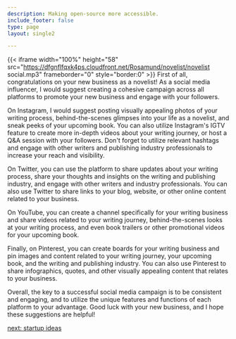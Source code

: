 ```yaml
---
description: Making open-source more accessible.
include_footer: false
type: page
layout: single2

---
```


{{< iframe width="100%" height="58" src="https://dfgnflfqxk4ps.cloudfront.net/Rosamund/novelist/novelist social.mp3" frameborder="0" style="border:0" >}}
First of all, congratulations on your new business as a novelist! As a social media influencer, I would suggest creating a cohesive campaign across all platforms to promote your new business and engage with your followers.

On Instagram, I would suggest posting visually appealing photos of your writing process, behind-the-scenes glimpses into your life as a novelist, and sneak peeks of your upcoming book. You can also utilize Instagram's IGTV feature to create more in-depth videos about your writing journey, or host a Q&A session with your followers. Don't forget to utilize relevant hashtags and engage with other writers and publishing industry professionals to increase your reach and visibility.

On Twitter, you can use the platform to share updates about your writing process, share your thoughts and insights on the writing and publishing industry, and engage with other writers and industry professionals. You can also use Twitter to share links to your blog, website, or other online content related to your business.

On YouTube, you can create a channel specifically for your writing business and share videos related to your writing journey, behind-the-scenes looks at your writing process, and even book trailers or other promotional videos for your upcoming book.

Finally, on Pinterest, you can create boards for your writing business and pin images and content related to your writing journey, your upcoming book, and the writing and publishing industry. You can also use Pinterest to share infographics, quotes, and other visually appealing content that relates to your business.

Overall, the key to a successful social media campaign is to be consistent and engaging, and to utilize the unique features and functions of each platform to your advantage. Good luck with your new business, and I hope these suggestions are helpful!


<a href="https://workdojos.com/novelist/startup">next: startup ideas</a>
